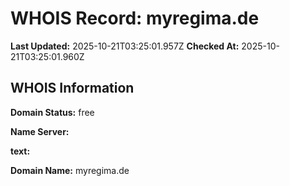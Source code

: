 # WHOIS Record: myregima.de

**Last Updated:** 2025-10-21T03:25:01.957Z
**Checked At:** 2025-10-21T03:25:01.960Z

## WHOIS Information

**Domain Status:** free

**Name Server:** 

**text:** 

**Domain Name:** myregima.de

